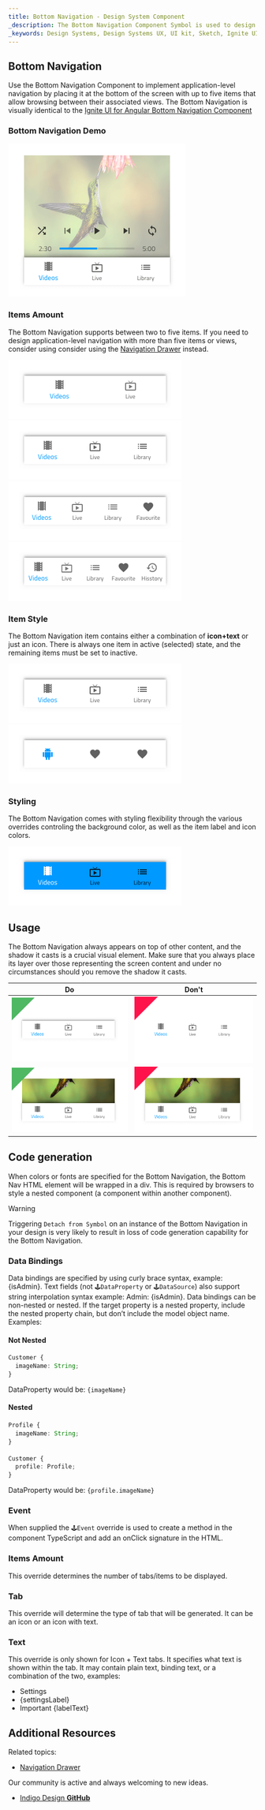 ```yaml
---
title: Bottom Navigation - Design System Component
_description: The Bottom Navigation Component Symbol is used to design simple application-level navigation.
_keywords: Design Systems, Design Systems UX, UI kit, Sketch, Ignite UI for Angular, Sketch to Angular, Sketch to Angular, Angular, Angular Design System, Export code from Sketch, Design Kits for Angular, Sketch HTML, Sketch to HTML, Sketch UI kits
---
```


## Bottom Navigation

Use the Bottom Navigation Component to implement application-level navigation by placing it at the bottom of the screen with up to five items that allow browsing between their associated views. The Bottom Navigation is visually identical to the [Ignite UI for Angular Bottom Navigation Component](https://www.infragistics.com/products/ignite-ui-angular/angular/components/tabbar.html)

### Bottom Navigation Demo

<img src="../images/bottom-nav_demo.png" srcset="../images/bottom-nav_demo@2x.png 2x" />

### Items Amount

The Bottom Navigation supports between two to five items. If you need to design application-level navigation with more than five items or views, consider using consider using the [Navigation Drawer](nav-drawer.md) instead.

<img src="../images/bottom-nav_items2.png" srcset="../images/bottom-nav_items2@2x.png 2x" />
<img src="../images/bottom-nav_items3.png" srcset="../images/bottom-nav_items3@2x.png 2x" />
<img src="../images/bottom-nav_items4.png" srcset="../images/bottom-nav_items4@2x.png 2x" />
<img src="../images/bottom-nav_items5.png" srcset="../images/bottom-nav_items5@2x.png 2x" />

### Item Style

The Bottom Navigation item contains either a combination of **icon+text** or just an icon. There is always one item in active (selected) state, and the remaining items must be set to inactive.

<img src="../images/bottom-nav_icon&text.png" srcset="../images/bottom-nav_icon&text@2x.png 2x" />
<img src="../images/bottom-nav_icon.png" srcset="../images/bottom-nav_icon@2x.png 2x" />

### Styling

The Bottom Navigation comes with styling flexibility through the various overrides controling the background color, as well as the item label and icon colors.

<img src="../images/bottom-nav_styling.png" srcset="../images/bottom-nav_styling@2x.png 2x" />

## Usage

The Bottom Navigation always appears on top of other content, and the shadow it casts is a crucial visual element. Make sure that you always place its layer over those representing the screen content and under no circumstances should you remove the shadow it casts.

| Do                                                                                     | Don't                                                                                      |
| -------------------------------------------------------------------------------------- | ------------------------------------------------------------------------------------------ |
| <img src="../images/bottom-nav_do1.png" srcset="../images/bottom-nav_do1@2x.png 2x" /> | <img src="../images/bottom-nav_dont1.png" srcset="../images/bottom-nav_dont1@2x.png 2x" /> |
| <img src="../images/bottom-nav_do2.png" srcset="../images/bottom-nav_do2@2x.png 2x" /> | <img src="../images/bottom-nav_dont2.png" srcset="../images/bottom-nav_dont2@2x.png 2x" /> |

## Code generation

When colors or fonts are specified for the Bottom Navigation, the Bottom Nav HTML element will be wrapped in a div. This is required by browsers to style a nested component (a component within another component).

> [!WARNING]
> Triggering `Detach from Symbol` on an instance of the Bottom Navigation in your design is very likely to result in loss of code generation capability for the Bottom Navigation.

### Data Bindings

Data bindings are specified by using curly brace syntax, example: {isAdmin}. Text fields (not `🕹️DataProperty` or `🕹️DataSource`) also support string interpolation syntax example: Admin: {isAdmin}. Data bindings can be non-nested or nested. If the target property is a nested property, include the nested property chain, but don’t include the model object name. Examples:

#### Not Nested

```typescript
Customer {
  imageName: String;
}
```

DataProperty would be: `{imageName}`

#### Nested

```typescript
Profile {
  imageName: String;
}

Customer {
  profile: Profile;
}
```

DataProperty would be: `{profile.imageName}`

### Event

When supplied the `🕹️Event` override is used to create a method in the component TypeScript and add an onClick signature in the HTML.

### Items Amount

This override determines the number of tabs/items to be displayed.

### Tab

This override will determine the type of tab that will be generated. It can be an icon or an icon with text.

### Text

This override is only shown for Icon + Text tabs. It specifies what text is shown within the tab. It may contain plain text, binding text, or a combination of the two, examples:

- Settings
- {settingsLabel}
- Important {labelText}

## Additional Resources

Related topics:

- [Navigation Drawer](nav-drawer.md)
  <div class="divider--half"></div>

Our community is active and always welcoming to new ideas.

- [Indigo Design **GitHub**](https://github.com/IgniteUI/design-system-docfx)
